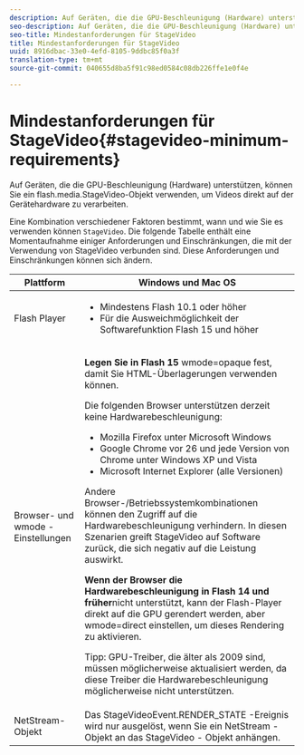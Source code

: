 ```yaml
---
description: Auf Geräten, die die GPU-Beschleunigung (Hardware) unterstützen, können Sie ein flash.media.StageVideo-Objekt verwenden, um Videos direkt auf der Gerätehardware zu verarbeiten.
seo-description: Auf Geräten, die die GPU-Beschleunigung (Hardware) unterstützen, können Sie ein flash.media.StageVideo-Objekt verwenden, um Videos direkt auf der Gerätehardware zu verarbeiten.
seo-title: Mindestanforderungen für StageVideo
title: Mindestanforderungen für StageVideo
uuid: 8916dbac-33e0-4efd-8105-9ddbc85f0a3f
translation-type: tm+mt
source-git-commit: 040655d8ba5f91c98ed0584c08db226ffe1e0f4e

---
```



# Mindestanforderungen für StageVideo{#stagevideo-minimum-requirements}

Auf Geräten, die die GPU-Beschleunigung (Hardware) unterstützen, können Sie ein flash.media.StageVideo-Objekt verwenden, um Videos direkt auf der Gerätehardware zu verarbeiten.

<!--<a id="section_64DDAA8DB215493E8A7CA6636819D350"></a>-->

Eine Kombination verschiedener Faktoren bestimmt, wann und wie Sie es verwenden können `StageVideo`. Die folgende Tabelle enthält eine Momentaufnahme einiger Anforderungen und Einschränkungen, die mit der Verwendung von StageVideo verbunden sind. Diese Anforderungen und Einschränkungen können sich ändern.

<table id="table_882F4462A5AE47E28A60A39D112164A7"> 
 <thead> 
  <tr> 
   <th colname="col1" class="entry"> Plattform </th> 
   <th colname="col2" class="entry"> Windows und Mac OS </th> 
  </tr>
 </thead>
 <tbody> 
  <tr> 
   <td colname="col1"> Flash Player </td> 
   <td colname="col2"> 
    <ul id="ul_s42_lm2_jp"> 
     <li id="li_308FA9EC206B437A9EE04C29F9480B73">Mindestens Flash 10.1 oder höher </li> 
     <li id="li_5898EDB0D12A43389076BCC7F4A27A0A">Für die Ausweichmöglichkeit der Softwarefunktion Flash 15 und höher </li> 
    </ul> </td> 
  </tr> 
  <tr> 
   <td colname="col1">Browser- und <span class="codeph"> wmode</span> -Einstellungen </td> 
   <td colname="col2"> <p><b>Legen Sie in Flash 15</b><span class="codeph"> wmode=opaque</span> fest, damit Sie HTML-Überlagerungen verwenden können. </p> <p>Die folgenden Browser unterstützen derzeit keine Hardwarebeschleunigung: 
     <ul id="ul_frv_ykf_jp"> 
      <li id="li_3D407A61FEE042A9B85A6EFACA6D7719">Mozilla Firefox unter Microsoft Windows </li> 
      <li id="li_39B85AC352564DA8B86EA826638F1F4B">Google Chrome vor 26 und jede Version von Chrome unter Windows XP und Vista </li> 
      <li id="li_0042BA6070C849E6B7C4B4BF4333F712">Microsoft Internet Explorer (alle Versionen) </li> 
     </ul>Andere Browser-/Betriebssystemkombinationen können den Zugriff auf die Hardwarebeschleunigung verhindern. In diesen Szenarien greift <span class="codeph"> StageVideo</span> auf Software zurück, die sich negativ auf die Leistung auswirkt. </p> <p><b>Wenn der Browser die Hardwarebeschleunigung in Flash 14 und früher</b>nicht unterstützt, kann der Flash-Player direkt auf die GPU gerendert werden, aber <span class="codeph"> wmode=direct</span> einstellen, um dieses Rendering zu aktivieren. <p>Tipp:  GPU-Treiber, die älter als 2009 sind, müssen möglicherweise aktualisiert werden, da diese Treiber die Hardwarebeschleunigung möglicherweise nicht unterstützen. </p> </p> </td> 
  </tr> 
  <tr> 
   <td colname="col1"> NetStream-Objekt </td> 
   <td colname="col2">Das <span class="codeph"> StageVideoEvent.RENDER_STATE</span> -Ereignis wird nur ausgelöst, wenn Sie ein <span class="codeph"> NetStream</span> -Objekt an das StageVideo <span class="codeph"> -</span> Objekt anhängen. </td> 
  </tr> 
 </tbody> 
</table>

